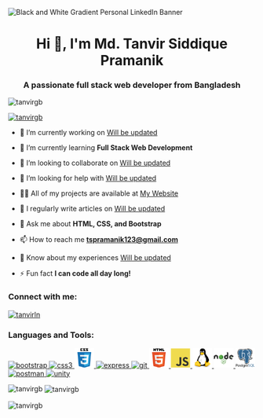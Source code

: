 ![Black and  White Gradient Personal LinkedIn Banner](https://github.com/tanvirgb/tanvirgb/assets/155874294/5bbf52ae-d20f-4fc6-88c3-0e40e03e3c17)

<h1 align="center">Hi 👋, I'm Md. Tanvir Siddique Pramanik</h1>
<h3 align="center">A passionate full stack web developer from Bangladesh</h3>

<p align="left"> <img src="https://komarev.com/ghpvc/?username=tanvirgb&label=Profile%20views&color=0e75b6&style=flat" alt="tanvirgb" /> </p>

<p align="left"> <a href="https://github.com/ryo-ma/github-profile-trophy"><img src="https://github-profile-trophy.vercel.app/?username=tanvirgb" alt="tanvirgb" /></a> </p>

- 🔭 I’m currently working on [Will be updated]()

- 🌱 I’m currently learning **Full Stack Web Development**

- 👯 I’m looking to collaborate on [Will be updated]()

- 🤝 I’m looking for help with [Will be updated]()

- 👨‍💻 All of my projects are available at [My Website](https://tanvirgb.github.io/Capstone-Project-2-Personal-Site/)

- 📝 I regularly write articles on [Will be updated]()

- 💬 Ask me about **HTML, CSS, and Bootstrap**

- 📫 How to reach me **tspramanik123@gmail.com**

- 📄 Know about my experiences [Will be updated]()

- ⚡ Fun fact **I can code all day long!**

<h3 align="left">Connect with me:</h3>
<p align="left">
<a href="https://www.linkedin.com/in/tanvirli/" target="blank"><img align="center" src="https://raw.githubusercontent.com/rahuldkjain/github-profile-readme-generator/master/src/images/icons/Social/linked-in-alt.svg" alt="tanvirln" height="30" width="40" /></a>
</p>

<h3 align="left">Languages and Tools:</h3>
<p align="left"> <a href="https://getbootstrap.com" target="_blank" rel="noreferrer"> <img src="https://getbootstrap.com/docs/5.3/assets/brand/bootstrap-logo.svg" alt="bootstrap" width="40" height="40"/> </a> <a href="https://www.canva.com/" target="_blank" rel="noreferrer"> <img src="https://github.com/tanvirgb/tanvirgb/assets/155874294/22eac92d-b5da-421e-a725-648f208f5c33" alt="css3" width="40" height="40"/> </a> <a href="https://www.w3schools.com/css/" target="_blank" rel="noreferrer"> <img src="https://raw.githubusercontent.com/devicons/devicon/master/icons/css3/css3-original-wordmark.svg" alt="css3" width="40" height="40"/> </a> <a href="https://expressjs.com" target="_blank" rel="noreferrer"> <img src="https://github.com/tanvirgb/tanvirgb/assets/155874294/7f0d314c-87ae-4abf-bda8-73edb6241bab" alt="express" width="40" height="40"/> </a> <a href="https://git-scm.com/" target="_blank" rel="noreferrer"> <img src="https://www.vectorlogo.zone/logos/git-scm/git-scm-icon.svg" alt="git" width="40" height="40"/> </a> <a href="https://www.w3.org/html/" target="_blank" rel="noreferrer"> <img src="https://raw.githubusercontent.com/devicons/devicon/master/icons/html5/html5-original-wordmark.svg" alt="html5" width="40" height="40"/> </a> <a href="https://developer.mozilla.org/en-US/docs/Web/JavaScript" target="_blank" rel="noreferrer"> <img src="https://raw.githubusercontent.com/devicons/devicon/master/icons/javascript/javascript-original.svg" alt="javascript" width="40" height="40"/> </a> <a href="https://www.linux.org/" target="_blank" rel="noreferrer"> <img src="https://raw.githubusercontent.com/devicons/devicon/master/icons/linux/linux-original.svg" alt="linux" width="40" height="40"/> </a> <a href="https://nodejs.org" target="_blank" rel="noreferrer"> <img src="https://raw.githubusercontent.com/devicons/devicon/master/icons/nodejs/nodejs-original-wordmark.svg" alt="nodejs" width="40" height="40"/> </a> <a href="https://www.postgresql.org" target="_blank" rel="noreferrer"> <img src="https://raw.githubusercontent.com/devicons/devicon/master/icons/postgresql/postgresql-original-wordmark.svg" alt="postgresql" width="40" height="40"/> </a> <a href="https://postman.com" target="_blank" rel="noreferrer"> <img src="https://www.vectorlogo.zone/logos/getpostman/getpostman-icon.svg" alt="postman" width="40" height="40"/> </a> <a href="https://unity.com/" target="_blank" rel="noreferrer"> <img src="https://www.vectorlogo.zone/logos/unity3d/unity3d-icon.svg" alt="unity" width="40" height="40"/> </a> </p>

<p><img align="left" src="https://github-readme-stats.vercel.app/api/top-langs?username=tanvirgb&show_icons=true&locale=en&layout=compact" alt="tanvirgb" /></p>

<p>&nbsp;<img align="center" src="https://github-readme-stats.vercel.app/api?username=tanvirgb&show_icons=true&locale=en" alt="tanvirgb" /></p>

<p><img align="center" src="https://github-readme-streak-stats.herokuapp.com/?user=tanvirgb&" alt="tanvirgb" /></p>

